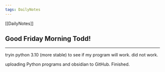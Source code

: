 ```yaml
---
tags: DailyNotes
---
```


[[DailyNotes]]

## Good  Friday  Morning Todd!

----

tryin python 3.10 (more stable) to see if my program will work. did not work.

uploading Python programs and obsidian to GitHub. Finished.
